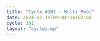 ```yaml
---
title: "Cycle #101 - Multi Pool"
date: 2024-07-19T09:04:14+02:00
cycle: 101
layout: "cycles-mp"
---
```

